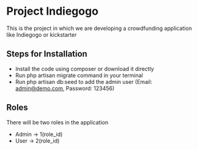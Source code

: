# Project Indiegogo
This is the project in which we are developing a crowdfunding application like Indiegogo or kickstarter

## Steps for Installation

  - Install the code using composer or download it directly
  - Run php artisan migrate command in your terminal
  - Run php artisan db:seed to add the admin user (Email: admin@demo.com, Password: 123456)

## Roles
There will be two roles in the application

  - Admin -> 1(role_id)
  - User  -> 2(role_id)